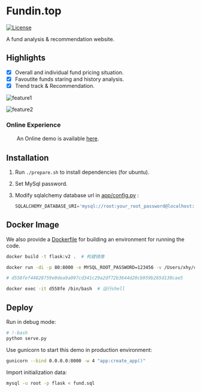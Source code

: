 # Fundin.top
<p>
    <a href="https://opensource.org/licenses/MIT">
        <img src="https://img.shields.io/badge/License-Apache-brightgreen.svg" alt="License">
    </a>
</p>

A fund analysis & recommendation website.

## Highlights

- [x] Overall and individual fund pricing situation.
- [x] Favoutite funds staring and history analysis.
- [x] Trend track & Recommendation.

![feature1](http://www.xyu.ink/wp-content/uploads/2020/01/feature1.png)

![feature2](http://www.xyu.ink/wp-content/uploads/2020/01/feature2.png)

### Online Experience

　　An Online demo is available [here](http://www.xyu.ink:8888).

## Installation

 1. Run `./prepare.sh` to install dependencies (for ubuntu).

 2. Set MySql password.

 3. Modify sqlalchemy database url in [app/config.py](https://github.com/misads/flask_dempo/echarts/app/config.py) :

    ```python
    SQLALCHEMY_DATABASE_URI='mysql://root:your_root_password@localhost:3306/flask
    ```

## Docker Image

We also provide a [Dockerfile](https://github.com/mingyuliutw/UNIT/blob/master/Dockerfile) for building an environment for running the code.

```bash
docker build -t flask:v2 .  # 构建镜像

docker run -di -p 80:8000 -e MYSQL_ROOT_PASSWORD=123456 -v /Users/xhy/commits/flask_demo:/opt/flask flask:v2  # 启动容器 映射端口并挂载硬盘

# d558fef44828759e0dea9a097cd341c29a2df72b3644d20cb959b265d130cae5

docker exec -it d558fe /bin/bash  # 运行shell
```

## Deploy

Run in debug mode:

```bash
# !-bash
python serve.py
```

Use gunicorn to start this demo in production environment:

```bash
gunicorn --bind 0.0.0.0:8000 -w 4 "app:create_app()"
```

Import initialization data:

```bash
mysql -u root -p flask < fund.sql
```

